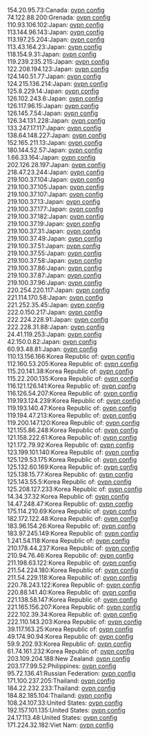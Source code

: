 154.20.95.73:Canada: [ovpn config](vpn/154_20_95_73.ovpn)  
74.122.88.200:Grenada: [ovpn config](vpn/74_122_88_200.ovpn)  
110.93.106.102:Japan: [ovpn config](vpn/110_93_106_102.ovpn)  
113.144.96.143:Japan: [ovpn config](vpn/113_144_96_143.ovpn)  
113.197.25.204:Japan: [ovpn config](vpn/113_197_25_204.ovpn)  
113.43.164.23:Japan: [ovpn config](vpn/113_43_164_23.ovpn)  
118.154.9.31:Japan: [ovpn config](vpn/118_154_9_31.ovpn)  
119.239.235.215:Japan: [ovpn config](vpn/119_239_235_215.ovpn)  
122.208.194.123:Japan: [ovpn config](vpn/122_208_194_123.ovpn)  
124.140.51.77:Japan: [ovpn config](vpn/124_140_51_77.ovpn)  
124.215.136.214:Japan: [ovpn config](vpn/124_215_136_214.ovpn)  
125.8.229.14:Japan: [ovpn config](vpn/125_8_229_14.ovpn)  
126.102.243.6:Japan: [ovpn config](vpn/126_102_243_6.ovpn)  
126.117.96.15:Japan: [ovpn config](vpn/126_117_96_15.ovpn)  
126.145.7.54:Japan: [ovpn config](vpn/126_145_7_54.ovpn)  
126.34.131.228:Japan: [ovpn config](vpn/126_34_131_228.ovpn)  
133.247.17.117:Japan: [ovpn config](vpn/133_247_17_117.ovpn)  
138.64.148.227:Japan: [ovpn config](vpn/138_64_148_227.ovpn)  
152.165.211.13:Japan: [ovpn config](vpn/152_165_211_13.ovpn)  
180.144.52.57:Japan: [ovpn config](vpn/180_144_52_57.ovpn)  
1.66.33.164:Japan: [ovpn config](vpn/1_66_33_164.ovpn)  
202.126.28.197:Japan: [ovpn config](vpn/202_126_28_197.ovpn)  
218.47.23.244:Japan: [ovpn config](vpn/218_47_23_244.ovpn)  
219.100.37.104:Japan: [ovpn config](vpn/219_100_37_104.ovpn)  
219.100.37.105:Japan: [ovpn config](vpn/219_100_37_105.ovpn)  
219.100.37.107:Japan: [ovpn config](vpn/219_100_37_107.ovpn)  
219.100.37.13:Japan: [ovpn config](vpn/219_100_37_13.ovpn)  
219.100.37.177:Japan: [ovpn config](vpn/219_100_37_177.ovpn)  
219.100.37.182:Japan: [ovpn config](vpn/219_100_37_182.ovpn)  
219.100.37.19:Japan: [ovpn config](vpn/219_100_37_19.ovpn)  
219.100.37.31:Japan: [ovpn config](vpn/219_100_37_31.ovpn)  
219.100.37.49:Japan: [ovpn config](vpn/219_100_37_49.ovpn)  
219.100.37.51:Japan: [ovpn config](vpn/219_100_37_51.ovpn)  
219.100.37.55:Japan: [ovpn config](vpn/219_100_37_55.ovpn)  
219.100.37.58:Japan: [ovpn config](vpn/219_100_37_58.ovpn)  
219.100.37.86:Japan: [ovpn config](vpn/219_100_37_86.ovpn)  
219.100.37.87:Japan: [ovpn config](vpn/219_100_37_87.ovpn)  
219.100.37.96:Japan: [ovpn config](vpn/219_100_37_96.ovpn)  
220.254.220.117:Japan: [ovpn config](vpn/220_254_220_117.ovpn)  
221.114.170.58:Japan: [ovpn config](vpn/221_114_170_58.ovpn)  
221.252.35.45:Japan: [ovpn config](vpn/221_252_35_45.ovpn)  
222.0.150.217:Japan: [ovpn config](vpn/222_0_150_217.ovpn)  
222.224.228.91:Japan: [ovpn config](vpn/222_224_228_91.ovpn)  
222.228.31.88:Japan: [ovpn config](vpn/222_228_31_88.ovpn)  
24.41.119.253:Japan: [ovpn config](vpn/24_41_119_253.ovpn)  
42.150.0.82:Japan: [ovpn config](vpn/42_150_0_82.ovpn)  
60.93.48.81:Japan: [ovpn config](vpn/60_93_48_81.ovpn)  
110.13.156.166:Korea Republic of: [ovpn config](vpn/110_13_156_166.ovpn)  
112.160.53.205:Korea Republic of: [ovpn config](vpn/112_160_53_205.ovpn)  
115.20.141.38:Korea Republic of: [ovpn config](vpn/115_20_141_38.ovpn)  
115.22.200.135:Korea Republic of: [ovpn config](vpn/115_22_200_135.ovpn)  
116.121.126.141:Korea Republic of: [ovpn config](vpn/116_121_126_141.ovpn)  
116.126.54.207:Korea Republic of: [ovpn config](vpn/116_126_54_207.ovpn)  
119.193.124.239:Korea Republic of: [ovpn config](vpn/119_193_124_239.ovpn)  
119.193.140.47:Korea Republic of: [ovpn config](vpn/119_193_140_47.ovpn)  
119.194.47.213:Korea Republic of: [ovpn config](vpn/119_194_47_213.ovpn)  
119.200.147.120:Korea Republic of: [ovpn config](vpn/119_200_147_120.ovpn)  
121.155.86.248:Korea Republic of: [ovpn config](vpn/121_155_86_248.ovpn)  
121.158.222.61:Korea Republic of: [ovpn config](vpn/121_158_222_61.ovpn)  
121.172.79.92:Korea Republic of: [ovpn config](vpn/121_172_79_92.ovpn)  
123.199.101.140:Korea Republic of: [ovpn config](vpn/123_199_101_140.ovpn)  
125.129.53.175:Korea Republic of: [ovpn config](vpn/125_129_53_175.ovpn)  
125.132.60.169:Korea Republic of: [ovpn config](vpn/125_132_60_169.ovpn)  
125.138.15.77:Korea Republic of: [ovpn config](vpn/125_138_15_77.ovpn)  
125.143.55.5:Korea Republic of: [ovpn config](vpn/125_143_55_5.ovpn)  
125.208.127.233:Korea Republic of: [ovpn config](vpn/125_208_127_233.ovpn)  
14.34.37.32:Korea Republic of: [ovpn config](vpn/14_34_37_32.ovpn)  
14.47.248.47:Korea Republic of: [ovpn config](vpn/14_47_248_47.ovpn)  
175.114.210.69:Korea Republic of: [ovpn config](vpn/175_114_210_69.ovpn)  
182.172.122.48:Korea Republic of: [ovpn config](vpn/182_172_122_48.ovpn)  
183.96.154.26:Korea Republic of: [ovpn config](vpn/183_96_154_26.ovpn)  
183.97.245.149:Korea Republic of: [ovpn config](vpn/183_97_245_149.ovpn)  
1.241.54.118:Korea Republic of: [ovpn config](vpn/1_241_54_118.ovpn)  
210.178.44.237:Korea Republic of: [ovpn config](vpn/210_178_44_237.ovpn)  
210.94.76.46:Korea Republic of: [ovpn config](vpn/210_94_76_46.ovpn)  
211.198.63.122:Korea Republic of: [ovpn config](vpn/211_198_63_122.ovpn)  
211.54.224.180:Korea Republic of: [ovpn config](vpn/211_54_224_180.ovpn)  
211.54.229.118:Korea Republic of: [ovpn config](vpn/211_54_229_118.ovpn)  
220.78.243.122:Korea Republic of: [ovpn config](vpn/220_78_243_122.ovpn)  
220.88.141.40:Korea Republic of: [ovpn config](vpn/220_88_141_40.ovpn)  
221.138.58.147:Korea Republic of: [ovpn config](vpn/221_138_58_147.ovpn)  
221.165.156.207:Korea Republic of: [ovpn config](vpn/221_165_156_207.ovpn)  
222.102.39.34:Korea Republic of: [ovpn config](vpn/222_102_39_34.ovpn)  
222.110.143.203:Korea Republic of: [ovpn config](vpn/222_110_143_203.ovpn)  
39.117.163.25:Korea Republic of: [ovpn config](vpn/39_117_163_25.ovpn)  
49.174.90.94:Korea Republic of: [ovpn config](vpn/49_174_90_94.ovpn)  
59.9.202.93:Korea Republic of: [ovpn config](vpn/59_9_202_93.ovpn)  
61.74.161.232:Korea Republic of: [ovpn config](vpn/61_74_161_232.ovpn)  
203.109.204.188:New Zealand: [ovpn config](vpn/203_109_204_188.ovpn)  
203.177.99.52:Philippines: [ovpn config](vpn/203_177_99_52.ovpn)  
95.72.136.41:Russian Federation: [ovpn config](vpn/95_72_136_41.ovpn)  
171.100.237.205:Thailand: [ovpn config](vpn/171_100_237_205.ovpn)  
184.22.232.233:Thailand: [ovpn config](vpn/184_22_232_233.ovpn)  
184.82.185.104:Thailand: [ovpn config](vpn/184_82_185_104.ovpn)  
108.24.107.33:United States: [ovpn config](vpn/108_24_107_33.ovpn)  
192.157.101.135:United States: [ovpn config](vpn/192_157_101_135.ovpn)  
24.17.113.48:United States: [ovpn config](vpn/24_17_113_48.ovpn)  
171.224.32.182:Viet Nam: [ovpn config](vpn/171_224_32_182.ovpn)  
